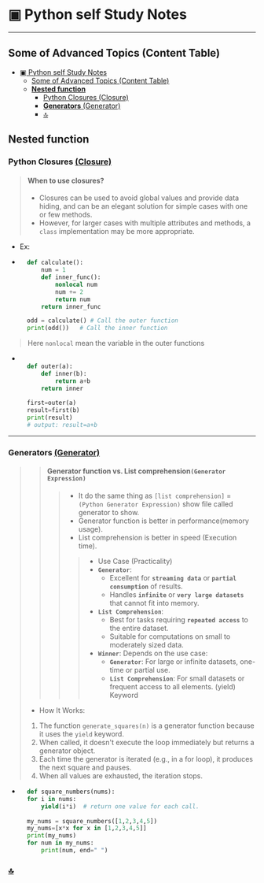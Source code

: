 # ▣ Python self Study Notes

---

## Some of Advanced Topics (Content Table)

- [▣ Python self Study Notes](#-python-self-study-notes)
  - [Some of Advanced Topics (Content Table)](#some-of-advanced-topics-content-table)
  - [**Nested function**](#nested-function)
    - [Python Closures (Closure)](#python-closures-closure)
    - [**Generators** (Generator)](#generators-generator)
    - [🔝](#)
<!-- 
1. []()
2. []()
3. []()
4. []()
5. []()
6.  []()
7.  []()
8.  
9.  -->

## **Nested function**

### Python Closures [(Closure)](closure.py)

> #### When to use closures?
>
> - Closures can be used to avoid global values and provide data hiding, and can be an elegant solution for simple cases with one or few methods.
> - However, for larger cases with multiple attributes and methods, a `class` implementation may be more appropriate.

- Ex:

- ```python
    def calculate():
        num = 1
        def inner_func():
            nonlocal num
            num += 2
            return num
        return inner_func

    odd = calculate() # Call the outer function
    print(odd())   # Call the inner function
    ```

> Here `nonlocal` mean the variable in the outer functions

- ```python
 
    def outer(a):
        def inner(b):
            return a+b
        return inner
    
    first=outer(a)
    result=first(b)
    print(result)
    # output: result=a+b
    ```

---

### **Generators** [(Generator)](generator.py)
>
>> #### Generator function vs. List comprehension`(Generator Expression)`
>>
>>> - It do the same thing as `[list comprehension]` = `(Python Generator Expression)` show file called generator to show.
>>> - Generator function is better in performance(memory usage).
>>> - List comprehension is better in speed (Execution time).
>>>
>>>> - Use Case (Practicality)
>>>> - **`Generator`**:
>>>>   - Excellent for **`streaming data`** or **`partial consumption`** of results.
>>>>   - Handles **`infinite`** or **`very large datasets`** that cannot fit into memory.
>>>> - **`List Comprehension`**:
>>>>   - Best for tasks requiring **`repeated access`** to the entire dataset.
>>>>   - Suitable for computations on small to moderately sized data.
>>>> - **`Winner`**: Depends on the use case:
>>>>   - **`Generator`**: For large or infinite datasets, one-time or partial use.
>>>>   - **`List Comprehension`**: For small datasets or frequent access to all elements.
>> (yield) Keyword
>
> - How It Works:
>
> 1. The function `generate_squares(n)` is a generator function because it uses the `yield` keyword.
> 2. When called, it doesn't execute the loop immediately but returns a generator object.
> 3. Each time the generator is iterated (e.g., in a for loop), it produces the next square and pauses.
> 4. When all values are exhausted, the iteration stops.
>
>

- ```python
    def square_numbers(nums):
    for i in nums:
        yield(i*i)  # return one value for each call.
    
    my_nums = square_numbers([1,2,3,4,5])
    my_nums=[x*x for x in [1,2,3,4,5]]
    print(my_nums)
    for num in my_nums:
        print(num, end=" ")
    ```

### [🔝](#-python-self-study-notes)
